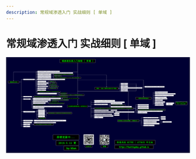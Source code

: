 ```yaml
---
description: 常规域渗透入门 实战细则 [ 单域 ]
---
```


# 常规域渗透入门 实战细则 [ 单域 ]

![常规域渗透入门 实战细则 [ 单域 ]](../../../.gitbook/assets/Adsec.png)

